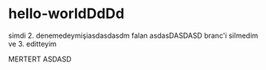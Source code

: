 # hello-worldDdDd

simdi 2. denemedeymişiasdasdasdm falan
asdasDASDASD
branc'i silmedim ve 3. editteyim


MERTERT ASDASD 
